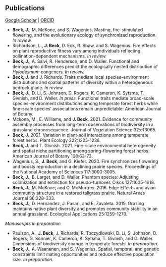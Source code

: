 ## Publications

[Google Scholar](https://scholar.google.com/citations?user=IC3onsQAAAAJ&hl=en&oi=ao)  \|  [ORCID](https://orcid.org/0000-0001-9515-5440)

* **Beck, J.**, M. McKone, and S. Wagenius. Masting, fire-stimulated flowering, and the evolutionary ecology of synchronized reproduction. *In review.*
* Richardson, L., **J. Beck**, D. Eck, R. Shaw, and S. Wagenius. Fire effects on plant reproductive fitness vary among individuals reflecting pollination-dependent mechanisms. *In review.*
* **Beck, J.**, A. Salvi, R. Henderson, and D. Waller. Functional and demographic differences predict the ecologically nested distribution of _Hylodesmum_ congeners. *In review.*
* **Beck, J.** and J. Richards. Traits mediate local species-environment distributions and spatial patterns of diversity within a heterogeneous bedrock glade. *In review.*
* **Beck, J.**, D. Li, S. Johnson, D. Rogers, K. Cameron, K. Sytsma, T. Givnish, and D. Waller. *In press.* Functional traits mediate broad-scale species-environment distributions among temperate forest herbs while fine-scale species’ associations remain unpredictable. American Journal of Botany.
* Mckone, M., E. Williams, and **J. Beck**. 2021. Evidence for community assembly processes from long-term
observations of biodiversity in a grassland chronosequence. Journal of Vegetation Science 32:e13065.
* **Beck, J.** 2021. Variation in plant-soil interactions among temperate forest herbs. Plant Ecology 222:1225-1238.
* **Beck, J.** and T. Givnish. 2021. Fine-scale environmental heterogeneity and spatial niche partitioning among spring-flowering forest herbs. American Journal of Botany 108:63-73.
* Wagenius, S., **J. Beck**, and G. Kiefer. 2020. Fire synchronizes flowering and boosts reproduction in a declining prairie species. Proceedings of the National Academy of Sciences 117:3000-3005.
* **Beck, J.**, B. Larget, and D. Waller. Phantom species: Adjusting colonization and extinction for pseudo-turnover. Oikos 127:1605-1618.
* **Beck, J.**, M. McKone, and O. McMurtrey. 2016. Edge Effects and avian community structure in a restored tallgrass prairie. Natural Areas Journal 36:328-333.
* **Beck, J.**, D. Hernandez, J. Pasari, and E. Zavaleta. 2015. Grazing maintains native plant diversity and promotes community stability in an annual grassland. Ecological Applications 25:1259-1270.

*Manuscripts in preparation*

* Paulson, A., **J. Beck**, J. Richards, R. Toczydlowski, D. Li, S. Johnson, D. Rogers, G. Sonnier, K. Cameron, K. Sytsma, T. Givnish, and D. Waller. Dimensions of biodiversity change in temperate forests. *In preparation.*
* **Beck, J.**, A. Waananen, and S. Wagenius. Spatial, temporal, and genetic constraints limit mating opportunities and reduce effective population size. *In preparation.*

